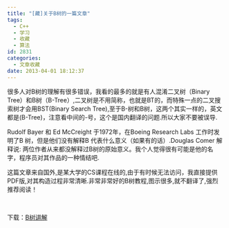 ```yaml
---
title: "[藏]关于B树的一篇文章"
tags:
  - C++
  - 学习
  - 收藏
  - 算法
id: 2831
categories:
  - 文章收藏
date: 2013-04-01 18:12:37
---
```


很多人对B树的理解有很多错误，我看的最多的就是有人混淆二叉树（Binary Tree）和B树（B-Tree）,二叉树是不用简称，也就是BT的，而特殊一点的二叉搜索树才会用BST(Binary Search Tree),至于B-树和B树，这两个其实一样的，英文都是(B-Tree)，注意看中间的-号，这个是国内翻译的问题.所以大家不要被误导.

Rudolf Bayer 和 Ed McCreight 于1972年，在Boeing Research Labs 工作时发明了B 树，但是他们没有解释B 代表什么意义（如果有的话）.Douglas Comer 解释说: 两位作者从来都没解释过B树的原始意义。我个人觉得很有可能是他的名字，程序员对其作品的一种情结吧.

这篇文章来自国外,是某大学的CS课程在线的,由于有时候无法访问，我直接提供PDF版,对其构造过程非常清晰.非常非常好的B树教程,图示很多,就不翻译了,强烈推荐阅读！

&nbsp;

下载：[B树讲解](http://pan.baidu.com/share/link?shareid=404077&amp;uk=1493685990)

&nbsp;